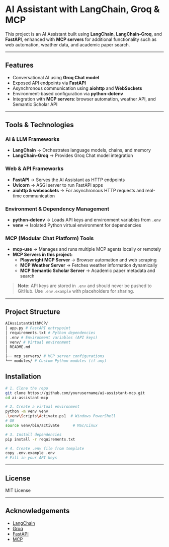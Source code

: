# AI Assistant with LangChain, Groq & MCP

This project is an AI Assistant built using **LangChain**, **LangChain-Groq**, and **FastAPI**, enhanced with **MCP servers** for additional functionality such as web automation, weather data, and academic paper search.  

---

## **Features**

- Conversational AI using **Groq Chat model**  
- Exposed API endpoints via **FastAPI**  
- Asynchronous communication using **aiohttp** and **WebSockets**  
- Environment-based configuration via **python-dotenv**  
- Integration with **MCP servers**: browser automation, weather API, and Semantic Scholar API  

---

## **Tools & Technologies**

### **AI & LLM Frameworks**
- **LangChain** → Orchestrates language models, chains, and memory  
- **LangChain-Groq** → Provides Groq Chat model integration  

### **Web & API Frameworks**
- **FastAPI** → Serves the AI Assistant as HTTP endpoints  
- **Uvicorn** → ASGI server to run FastAPI apps  
- **aiohttp & websockets** → For asynchronous HTTP requests and real-time communication  

### **Environment & Dependency Management**
- **python-dotenv** → Loads API keys and environment variables from `.env`  
- **venv** → Isolated Python virtual environment for dependencies  

### **MCP (Modular Chat Platform) Tools**
- **mcp-use** → Manages and runs multiple MCP agents locally or remotely  
- **MCP Servers in this project:**
  - **Playwright MCP Server** → Browser automation and web scraping  
  - **MCP Weather Server** → Fetches weather information dynamically  
  - **MCP Semantic Scholar Server** → Academic paper metadata and search  

> **Note:** API keys are stored in `.env` and should never be pushed to GitHub. Use `.env.example` with placeholders for sharing.  

---

## **Project Structure**
```bash
AIAssistantWithMCP/
│ app.py # FastAPI entrypoint
│ requirements.txt # Python dependencies
│ .env # Environment variables (API keys)
│ venv/ # Virtual environment
│ README.md
│
├── mcp_servers/ # MCP server configurations
└── modules/ # Custom Python modules (if any)
```



## **Installation**

```bash
# 1. Clone the repo
git clone https://github.com/yourusername/ai-assistant-mcp.git
cd ai-assistant-mcp

# 2. Create a virtual environment
python -m venv venv
.\venv\Scripts\Activate.ps1  # Windows PowerShell
# OR
source venv/bin/activate      # Mac/Linux

# 3. Install dependencies
pip install -r requirements.txt

# 4. Create .env file from template
copy .env.example .env
# Fill in your API keys
```
---

## License

MIT License

---

## Acknowledgements

- [LangChain](https://www.langchain.com/)  
- [Groq](https://www.groq.com/)  
- [FastAPI](https://fastapi.tiangolo.com/)  
- [MCP](https://github.com/modular-chat-platform/mcp)


